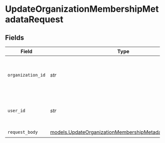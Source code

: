 # UpdateOrganizationMembershipMetadataRequest


## Fields

| Field                                                                                                                  | Type                                                                                                                   | Required                                                                                                               | Description                                                                                                            | Example                                                                                                                |
| ---------------------------------------------------------------------------------------------------------------------- | ---------------------------------------------------------------------------------------------------------------------- | ---------------------------------------------------------------------------------------------------------------------- | ---------------------------------------------------------------------------------------------------------------------- | ---------------------------------------------------------------------------------------------------------------------- |
| `organization_id`                                                                                                      | *str*                                                                                                                  | :heavy_check_mark:                                                                                                     | The ID of the organization the membership belongs to                                                                   | org_123456                                                                                                             |
| `user_id`                                                                                                              | *str*                                                                                                                  | :heavy_check_mark:                                                                                                     | The ID of the user that this membership belongs to                                                                     | user_654321                                                                                                            |
| `request_body`                                                                                                         | [models.UpdateOrganizationMembershipMetadataRequestBody](../models/updateorganizationmembershipmetadatarequestbody.md) | :heavy_check_mark:                                                                                                     | N/A                                                                                                                    |                                                                                                                        |